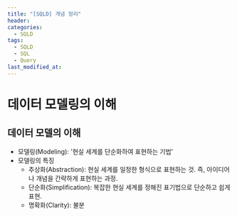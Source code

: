 ```yaml
---
title: "[SQLD] 개념 정리"
header: 
categories:
  - SQLD
tags:
  - SQLD
  - SQL
  - Query
last_modified_at:
---
```

# 데이터 모델링의 이해
## 데이터 모델의 이해

- 모델링(Modeling): 
  '현실 세계를 단순화하여 표현하는 기법'
- 모델링의 특징
	- 추상화(Abstraction):
	  현실 세계를 일정한 형식으로 표현하는 것. 즉, 아이디어나 개념을 간략하게 표현하는 과정.
	- 단순화(Simplification):
	  복잡한 현실 세계를 정해진 표기법으로 단순하고 쉽게 표현.
	- 명확화(Clarity):
	  불분

